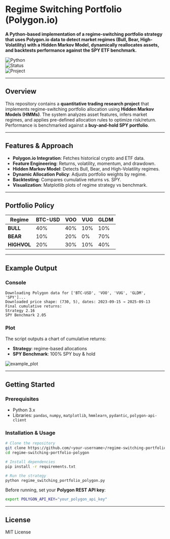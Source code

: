 # Regime Switching Portfolio (Polygon.io)

**A Python-based implementation of a regime-switching portfolio strategy that uses Polygon.io data to detect market regimes (Bull, Bear, High-Volatility) with a Hidden Markov Model, dynamically reallocates assets, and backtests performance against the SPY ETF benchmark.**

![Python](https://img.shields.io/badge/Language-Python-blue?logo=python)  
![Status](https://img.shields.io/badge/Status-Active-brightgreen)  
![Project](https://img.shields.io/badge/Project-Regime_Switching_Portfolio-blue)

---

## Overview

This repository contains a **quantitative trading research project** that implements regime-switching portfolio allocation using **Hidden Markov Models (HMMs)**. The system analyzes asset features, infers market regimes, and applies pre-defined allocation rules to optimize risk/return. Performance is benchmarked against a **buy-and-hold SPY portfolio**.

---

## Features & Approach

- **Polygon.io Integration**: Fetches historical crypto and ETF data.  
- **Feature Engineering**: Returns, volatility, momentum, and drawdown.  
- **Hidden Markov Model**: Detects Bull, Bear, and High-Volatility regimes.  
- **Dynamic Allocation Policy**: Adjusts portfolio weights by regime.  
- **Backtesting**: Compares cumulative returns vs. SPY.  
- **Visualization**: Matplotlib plots of regime strategy vs benchmark.  

---

## Portfolio Policy

| Regime      | BTC-USD | VOO  | VUG  | GLDM |
|-------------|---------|------|------|------|
| **BULL**    | 40%     | 40%  | 10%  | 10%  |
| **BEAR**    | 10%     | 20%  | 0%   | 70%  |
| **HIGHVOL** | 20%     | 30%  | 10%  | 40%  |

---

## Example Output

### Console
```
Downloading Polygon data for ['BTC-USD', 'VOO', 'VUG', 'GLDM', 'SPY']...
Downloaded price shape: (730, 5), dates: 2023-09-15 → 2025-09-13
Final cumulative returns:
Strategy 2.16
SPY Benchmark 2.05
```

### Plot
The script outputs a chart of cumulative returns:

- **Strategy**: regime-based allocations  
- **SPY Benchmark**: 100% SPY buy & hold  

![example_plot](https://via.placeholder.com/700x350.png?text=Strategy+vs+SPY+Benchmark)

---

## Getting Started

### Prerequisites
- Python 3.x  
- Libraries: `pandas`, `numpy`, `matplotlib`, `hmmlearn`, `pydantic`, `polygon-api-client`

### Installation & Usage
```bash
# Clone the repository
git clone https://github.com/<your-username>/regime-switching-portfolio-polygon.git
cd regime-switching-portfolio-polygon

# Install dependencies
pip install -r requirements.txt

# Run the strategy
python regime_switching_portfolio_polygon.py
```

Before running, set your **Polygon REST API key**:
```bash
export POLYGON_API_KEY="your_polygon_api_key"
```

---

## License
MIT License
